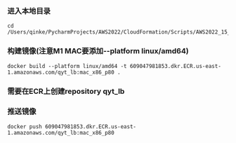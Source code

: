 ### 进入本地目录
```shell
cd /Users/qinke/PycharmProjects/AWS2022/CloudFormation/Scripts/AWS2022_15_1_ECR/dockerfile/ 
```

### 构建镜像(注意M1 MAC要添加--platform linux/amd64)
```shell
docker build --platform linux/amd64 -t 609047981853.dkr.ECR.us-east-1.amazonaws.com/qyt_lb:mac_x86_p80 .
```

### 需要在ECR上创建repository qyt_lb

### 推送镜像
```shell
docker push 609047981853.dkr.ECR.us-east-1.amazonaws.com/qyt_lb:mac_x86_p80
```


